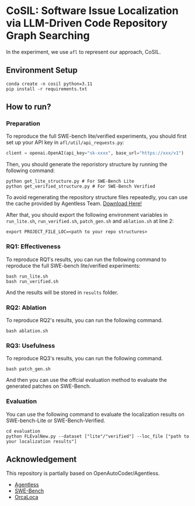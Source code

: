 # CoSIL: Software Issue Localization via LLM-Driven Code Repository Graph Searching

[//]: # (This technique was firstly used by CodeFuse-AAIS submitted on Jan 2025 on [SWE-bench]&#40;https://github.com/swe-bench/SWE-bench.git&#41;. )

[//]: # (See [here]&#40;https://github.com/ZhonghaoJiang/AAIS&#41; for more details.)
In the experiment, we use `afl` to represent our approach, CoSIL.

## Environment Setup

```shell
conda create -n cosil python=3.11
pip install -r requirements.txt
```

## How to run?
### Preparation
To reproduce the full SWE-bench lite/verified experiments, you should first set up your API key 
in `afl/util/api_requests.py`:

```python
client = openai.OpenAI(api_key="sk-xxxx", base_url="https://xxx/v1")
```

Then, you should generate the reporistory structure by running the following command:
```shell
python get_lite_structure.py # For SWE-Bench Lite
python get_verified_structure.py # For SWE-Bench Verified
```
To avoid regenerating the repository structure files repeatedly,
you can use the cache provided by Agentless Team. [Download Here!](https://github.com/OpenAutoCoder/Agentless/releases/tag/v1.5.0)


After that, you should export the following environment variables in `run_lite.sh`, `run_verified.sh`, `patch_gen.sh` and `ablation.sh` at line 2:
```shell
export PROJECT_FILE_LOC=<path to your repo structures>
```

### RQ1: Effectiveness
To reproduce RQ1's results, you can run the following command to reproduce the full SWE-bench lite/verified experiments:

```shell
bash run_lite.sh
bash run_verified.sh
```
And the results will be stored in `results` folder.

### RQ2: Ablation
To reproduce RQ2's results, you can run the following command.

```shell
bash ablation.sh
```

### RQ3: Usefulness
To reproduce RQ3's results, you can run the following command.

```shell
bash patch_gen.sh
```
And then you can use the offcial evaluation method to evaluate the generated patches on SWE-Bench.

### Evaluation
You can use the following command to evaluate the localization results on SWE-bench-Lite or SWE-Bench-Verified.

```shell
cd evaluation
python FLEvalNew.py --dataset ["lite"/"verified"] --loc_file ["path to your localization results"]
```

## Acknowledgement

This repository is partially based on OpenAutoCoder/Agentless.
* [Agentless](https://github.com/OpenAutoCoder/Agentless/tree/main)
* [SWE-Bench](https://github.com/swe-bench/SWE-bench.git)
* [OrcaLoca](https://github.com/fishmingyu/OrcaLoca)


